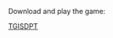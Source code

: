 Download and play the game:

[TGISDPT](https://www.mediafire.com/file/i40p0jii11sw25s/tgisdpt.zip/file "Download the game!")
